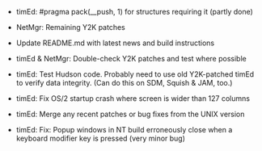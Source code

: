 - timEd: #pragma pack(__push, 1) for structures requiring it
  (partly done)

- NetMgr: Remaining Y2K patches

- Update README.md with latest news and build instructions

- timEd & NetMgr: Double-check Y2K patches and test where possible

- timEd: Test Hudson code. Probably need to use old Y2K-patched timEd to
  verify data integrity. (Can do this on SDM, Squish & JAM, too.)

- timEd: Fix OS/2 startup crash where screen is wider than 127 columns

- timEd: Merge any recent patches or bug fixes from the UNIX version

- timEd: Fix: Popup windows in NT build erroneously close when a keyboard
  modifier key is pressed (very minor bug)

